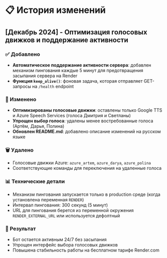 # 📋 История изменений

## [Декабрь 2024] - Оптимизация голосовых движков и поддержание активности

### ✅ Добавлено
- **Автоматическое поддержание активности сервера**: добавлен механизм пингования каждые 5 минут для предотвращения засыпания сервера на Render
- **Функция `keep_alive()`**: фоновая задача, которая отправляет GET-запросы на `/health` endpoint

### 🔧 Изменено
- **Оптимизированы голосовые движки**: оставлены только Google TTS и Azure Speech Services (голоса Дмитрия и Светланы)
- **Упрощен выбор голоса**: удалены менее востребованные голоса (Артём, Дарья, Полина)
- **Обновлен README.md**: добавлено описание изменений на русском языке

### 🗑️ Удалено
- Голосовые движки Azure: `azure_artem`, `azure_darya`, `azure_polina`
- Соответствующие команды для переключения на удаленные голоса

### 📊 Технические детали
- Механизм пингования запускается только в production среде (когда установлена переменная `RENDER`)
- Интервал пингования: 300 секунд (5 минут)
- URL для пингования берется из переменной окружения `RENDER_EXTERNAL_URL` или используется дефолтный

### 🎯 Результат
- Бот остается активным 24/7 без засыпания
- Упрощен интерфейс выбора голосовых движков
- Повышена стабильность работы на бесплатном тарифе Render.com